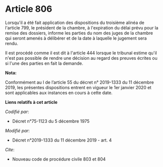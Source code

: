 # Article 806

Lorsqu'il a été fait application des dispositions du troisième alinéa de l'article 799, le président de la chambre, à
l'expiration du délai prévu pour la remise des dossiers, informe les parties du nom des juges de la chambre qui seront amenés
à délibérer et de la date à laquelle le jugement sera rendu.

Il est procédé comme il est dit à l'article 444 lorsque le tribunal estime qu'il n'est pas possible de rendre une décision au
regard des preuves écrites ou si l'une des parties en fait la demande.

**Nota:**

Conformément au I de l’article 55 du décret n° 2019-1333 du 11 décembre 2019, les présentes dispositions entrent en vigueur
le 1er janvier 2020 et sont applicables aux instances en cours à cette date.

**Liens relatifs à cet article**

_Codifié par_:

  - Décret n°75-1123 du 5 décembre 1975

_Modifié par_:

  - Décret n°2019-1333 du 11 décembre 2019 - art. 4

_Cite_:

  - Nouveau code de procédure civile 803 et 804

